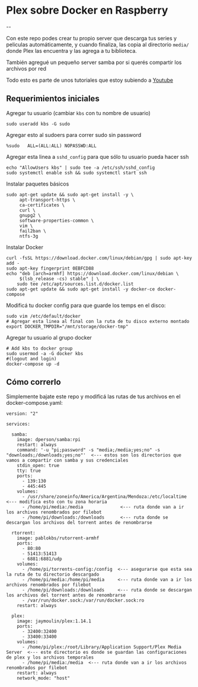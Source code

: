# Plex sobre Docker en Raspberry

--

Con este repo podes crear tu propio server que descarga tus series y peliculas automáticamente, y cuando finaliza, las copia al directorio `media/` donde Plex las encuentra y las agrega a tu biblioteca.

También agregué un pequeño server samba por si querés compartir los archivos por red

Todo esto es parte de unos tutoriales que estoy subiendo a [Youtube](https://www.youtube.com/playlist?list=PLqRCtm0kbeHCEoCM8TR3VLQdoyR2W1_wv)

## Requerimientos iniciales

Agregar tu usuario (cambiar `kbs` con tu nombre de usuario)

```
sudo useradd kbs -G sudo
```

Agregar esto al sudoers para correr sudo sin password

```
%sudo   ALL=(ALL:ALL) NOPASSWD:ALL
```

Agregar esta linea a `sshd_config` para que sólo tu usuario pueda hacer ssh

```
echo "AllowUsers kbs" | sudo tee -a /etc/ssh/sshd_config
sudo systemctl enable ssh && sudo systemctl start ssh
```

Instalar paquetes básicos

```
sudo apt-get update && sudo apt-get install -y \
     apt-transport-https \
     ca-certificates \
     curl \
     gnupg2 \
     software-properties-common \
     vim \
     fail2ban \
     ntfs-3g
```

Instalar Docker

```
curl -fsSL https://download.docker.com/linux/debian/gpg | sudo apt-key add -
sudo apt-key fingerprint 0EBFCD88
echo "deb [arch=armhf] https://download.docker.com/linux/debian \
     $(lsb_release -cs) stable" | \
    sudo tee /etc/apt/sources.list.d/docker.list
sudo apt-get update && sudo apt-get install -y docker-ce docker-compose
```

Modificá tu docker config para que guarde los temps en el disco:

```
sudo vim /etc/default/docker
# Agregar esta linea al final con la ruta de tu disco externo montado
export DOCKER_TMPDIR="/mnt/storage/docker-tmp"
```

Agregar tu usuario al grupo docker 

```
# Add kbs to docker group
sudo usermod -a -G docker kbs
#(logout and login)
docker-compose up -d
```

## Cómo correrlo

Simplemente bajate este repo y modificá las rutas de tus archivos en el docker-compose.yaml:


```
version: "2"

services:

  samba:
    image: dperson/samba:rpi
    restart: always
    command: '-u "pi;password" -s "media;/media;yes;no" -s "downloads;/downloads;yes;no"'  <--- estos son los directorios que vamos a compartir con samba y sus credenciales
    stdin_open: true
    tty: true
    ports:
      - 139:130
      - 445:445
    volumes:
      - /usr/share/zoneinfo/America/Argentina/Mendoza:/etc/localtime   <--- modifica esto con tu zona horaria 
      - /home/pi/media:/media              <--- ruta donde van a ir los archivos renombrados por filebot
      - /home/pi/downloads:/downloads      <--- ruta donde se descargan los archivos del torrent antes de renombrarse

  rtorrent:
    image: pablokbs/rutorrent-armhf
    ports:
      - 80:80
      - 51413:51413
      - 6881:6881/udp
    volumes:
      - /home/pi/torrents-config:/config  <--- asegurarse que esta sea la ruta de tu directorio descargado
      - /home/pi/media:/home/pi/media     <--- ruta donde van a ir los archivos renombrados por filebot
      - /home/pi/downloads:/downloads     <--- ruta donde se descargan los archivos del torrent antes de renombrarse
      - /var/run/docker.sock:/var/run/docker.sock:ro
    restart: always

  plex:
    image: jaymoulin/plex:1.14.1
    ports:
      - 32400:32400
      - 33400:33400
    volumes:
      - /home/pi/plex:/root/Library/Application Support/Plex Media Server  <--- este directorio es donde se guardan las configuraciones de plex y los archivos temporales
      - /home/pi/media:/media  <--- ruta donde van a ir los archivos renombrados por filebot
    restart: always
    network_mode: "host"
```

